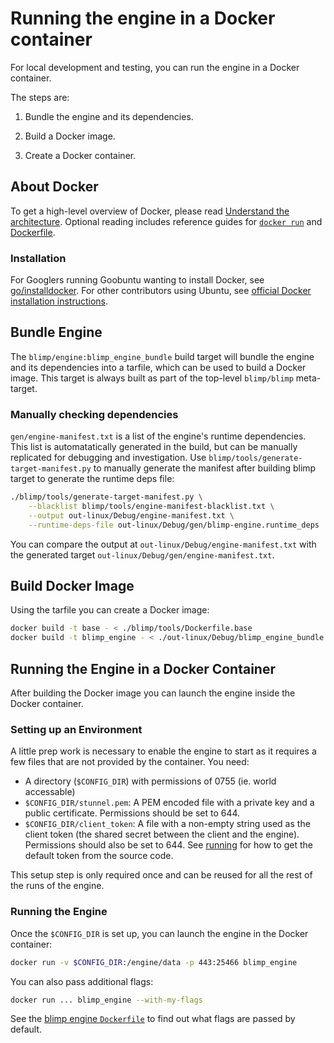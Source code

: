 # Running the engine in a Docker container

For local development and testing, you can run the engine in a Docker
container.

The steps are:

1. Bundle the engine and its dependencies.

1. Build a Docker image.

1. Create a Docker container.


## About Docker

To get a high-level overview of Docker, please read [Understand the
architecture](https://docs.docker.com/introduction/understanding-docker/).
Optional reading includes reference guides for
[`docker run`](https://docs.docker.com/reference/run/) and
[Dockerfile](https://docs.docker.com/reference/builder/).


### Installation

For Googlers running Goobuntu wanting to install Docker, see
[go/installdocker](https://goto.google.com/installdocker). For other
contributors using Ubuntu, see [official Docker
installation instructions](https://docs.docker.com/installation/ubuntulinux/).


## Bundle Engine

The `blimp/engine:blimp_engine_bundle` build target will bundle the engine and
its dependencies into a tarfile, which can be used to build a Docker image.
This target is always built as part of the top-level `blimp/blimp` meta-target.

### Manually checking dependencies

`gen/engine-manifest.txt` is a list of the engine's runtime
dependencies. This list is automatatically generated in the build, but can
be manually replicated for debugging and investigation. Use
`blimp/tools/generate-target-manifest.py` to manually generate the manifest
after building blimp target to generate the runtime deps file:

```bash
./blimp/tools/generate-target-manifest.py \
    --blacklist blimp/tools/engine-manifest-blacklist.txt \
    --output out-linux/Debug/engine-manifest.txt \
    --runtime-deps-file out-linux/Debug/gen/blimp-engine.runtime_deps
```

You can compare the output at `out-linux/Debug/engine-manifest.txt` with the
generated target `out-linux/Debug/gen/engine-manifest.txt`.

## Build Docker Image

Using the tarfile you can create a Docker image:

```bash
docker build -t base - < ./blimp/tools/Dockerfile.base
docker build -t blimp_engine - < ./out-linux/Debug/blimp_engine_bundle.tar.gz
```

## Running the Engine in a Docker Container

After building the Docker image you can launch the engine inside the Docker
container.

### Setting up an Environment

A little prep work is necessary to enable the engine to start as it requires a
few files that are not provided by the container. You need:

*   A directory (`$CONFIG_DIR`) with permissions of 0755 (ie. world accessable)
*   `$CONFIG_DIR/stunnel.pem`: A PEM encoded file with a private key and a
    public certificate. Permissions should be set to 644.
*   `$CONFIG_DIR/client_token`: A file with a non-empty string used as the
    client token (the shared secret between the client and the engine).
    Permissions should also be set to 644. See [running](running.md) for how
    to get the default token from the source code.

This setup step is only required once and can be reused for all the rest of the
runs of the engine.

### Running the Engine

Once the `$CONFIG_DIR` is set up, you can launch the engine in the Docker
container:

```bash
docker run -v $CONFIG_DIR:/engine/data -p 443:25466 blimp_engine
```
You can also pass additional flags:

```bash
docker run ... blimp_engine --with-my-flags
```
See the [blimp engine `Dockerfile`](../engine/Dockerfile) to find out what flags
are passed by default.
